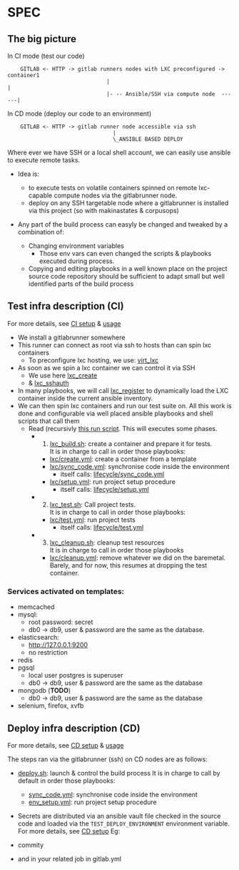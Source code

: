# SPEC
## The big picture
In CI mode (test our code)
```
    GITLAB <- HTTP -> gitlab runners nodes with LXC preconfigured -> container1
                               |                                         |
                               |- -- Ansible/SSH via compute node  ------|
```

In CD mode (deploy our code to an environment)
```
    GITLAB <- HTTP -> gitlab runner node accessible via ssh
                                 |
                                 \_ANSIBLE BASED DEPLOY
```

Where ever we have SSH or a local shell account, we can easily use ansible to execute remote tasks.
- Idea is:
    - to execute tests on volatile containers spinned on remote lxc-capable compute nodes via the gitlabrunner node.
    - deploy on any SSH targetable node where a gitlabrunner is installed via this project (so with makinastates & corpusops)

- Any part of the build process can easyly be changed and tweaked by a combination of:
    - Changing environment variables
        - Those env vars can even changed the scripts & playbooks executed during process.
    - Copying and editing playbooks in a well known place on the project source code repository should be sufficient
      to adapt small but well identified parts of the build process

## Test infra description (CI)
For more details, see [CI setup](./install_ci_runner.md) & [usage](./ci.md)

- We install a gitlabrunner somewhere
- This runner can connect as root via ssh to hosts than can spin lxc containers
  - To preconfigure lxc hosting, we use: [virt_lxc](https://github.com/corpusops/roles/tree/master/services_virt_lxc)
- As soon as we spin a lxc container we can control it via SSH
  - We use here [lxc_create](https://github.com/corpusops/lxc_create)
  - & [lxc_sshauth](https://github.com/corpusops/lxc_sshauth)
- In many playbooks, we will call [lxc_register](https://github.com/corpusops/roles/tree/master/lxc_register) to
  dynamically load the LXC container inside the current ansible inventory.
- We can then spin lxc containers and run our test suite on. All this work is done and configurable
  via well placed ansible playbooks and shell scripts that call them
  - Read (recursivly [this run script](./bin/lxc_run.sh).
    This will executes some phases.
    - 1. [lxc_build.sh](./bin/lxc_build.sh): create a container and prepare it for tests. <br/>
         It is in charge to call in order those playbooks:
        - [lxc/create.yml](./ansible/playbooks/lxc/create.yml): create a container from a template
        - [lxc/sync_code.yml](./ansible/playbooks/lxc/lifecycle/sync_code.yml): synchronise code inside the environment
           - itself calls: [lifecycle/sync_code.yml](./ansible/playbooks/lifecycle/sync_code.yml)
        - [lxc/setup.yml](./ansible/playbooks/lxc/lifecycle/setup.yml): run project setup procedure
           - itself calls: [lifecycle/setup.yml](./ansible/playbooks/lifecycle/setup.yml)
    - 2. [lxc_test.sh](./bin/lxc_test.sh): Call project tests.<br/>
        It is in charge to call in order those playbooks:
        - [lxc/test.yml](./ansible/playbooks/lxc/lifecycle/test.yml): run project tests
           - itself calls: [lifecycle/test.yml](./ansible/playbooks/lifecycle/test.yml)
    - 3. [lxc_cleanup.sh](./bin/lxc_cleanup.sh): cleanup test resources <br/>
         It is in charge to call in order those playbooks
        - [lxc/cleanup.yml](./ansible/playbooks/lxc/cleanup.yml): remove whatever we did on the baremetal.
          Barely, and for now, this resumes at dropping the test container.

### Services activated on templates:
- memcached
- mysql:
  - root password: secret
  - db0 -> db9, user & password are the same as the database.
- elasticsearch:
  - http://127.0.0.1:9200
  - no restriction
- redis
- pgsql
  - local user postgres is superuser
  - db0 -> db9, user & password are the same as the database
- mongodb (**TODO**)
  - db0 -> db9, user & password are the same as the database
- selenium, firefox, xvfb

## Deploy infra description (CD)
For more details, see [CD setup](./install_cd_runner.md) & [usage](./cd.md)

The steps ran via the gitlabrunner (ssh) on CD nodes are as follows:
- [deploy.sh](./bin/deploy.sh): launch & control the build process
     It is in charge to call by default in order those playbooks:
    - [sync_code.yml](./ansible/playbooks/lifecycle/sync_code.yml): synchronise code inside the environment
    - [env_setup.yml](./ansible/playbooks/lifecycle/env_setup.yml): run project setup procedure

- Secrets are distributed via an ansible vault file checked in
  the source code and loaded via the ``TEST_DEPLOY_ENVIRONMENT`` environment variable.
  For more details, see [CD setup](./cd.md)
Eg:

- commity
- and in your related job in gitlab.yml


